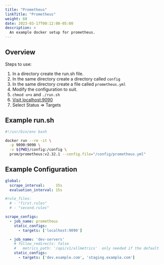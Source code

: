 ```yaml
---
title: "Prometheus"
linkTitle: "Prometheus"
weight: 60
date: 2023-03-17T00:12:00-05:00
description: >
  An example docker setup for prometheus.
---
```


## Overview

Steps to use:

1.  In a directory create the run.sh file.
1.  In the same directory create a directory called `config`
1.  In the same directory create a file called `prometheus.yml`
1.  Modify the configuration to suit.
1.  `chmod u+x` and `./run.sh`
1.  [Visit localhost:9090](http://localhost:9090)
1.  Select Status => Targets

## Example run.sh

```bash
#!/usr/bin/env bash

docker run --rm -it \
  -p 9090:9090 \
  -v ${PWD}/config:/config \
  prom/prometheus:v2.32.1 --config.file="/config/prometheus.yml"
```

## Example Configuration


```yaml
global:
  scrape_interval:     15s
  evaluation_interval: 15s

#rule_files:
  # - "first.rules"
  # - "second.rules"

scrape_configs:
  - job_name: prometheus
    static_configs:
      - targets: ['localhost:9090']

  - job_name: 'dev-servers'
    # follow_redirects: false
    #   metrics_path: '/api/v1/allmetrics'  only needed if the default path is not /metrics
    static_configs:
      - targets: ['dev.example.com', 'staging.example.com'] 
```

<!-- ## References -->

<!-- Format for online resources: -->
<!-- Author Last Name, First Name. “Title of Work.” Title of Site, Sponsor or -->
<!-- Publisher (include only if different from website title or author), Date of -->
<!-- Publication or Update Date, URL. Accessed Date (only if no date of publication -->
<!-- or update date). -->

